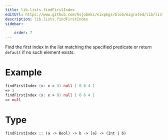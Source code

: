 ```yaml
---
title: lib.lists.findFirstIndex
editUrl: https://www.github.com/hsjobeki/nixpkgs/blob/migrated/lib/lists.nix#L287C5
description: lib.lists.findFirstIndex
sidebar:

    order: 7
---
```


Find the first index in the list matching the specified
predicate or return `default` if no such element exists.

# Example

```nix
findFirstIndex (x: x > 3) null [ 0 6 4 ]
=> 1
findFirstIndex (x: x > 9) null [ 0 6 4 ]
=> null
```

# Type

```
findFirstIndex :: (a -> Bool) -> b -> [a] -> (Int | b)
```



